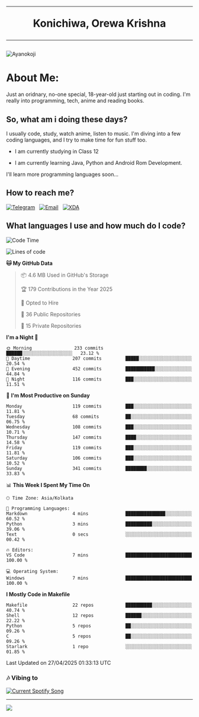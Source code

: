 <h1 align="center"><hr>Konichiwa, Orewa Krishna<hr></h1>

<img src="https://i.imgur.com/IE7ZUea.jpeg" alt="Ayanokoji"/>

<h1>About Me:</h1>

Just an oridnary, no-one special, 18-year-old just starting out in coding. I'm really into programming, tech, anime and reading books.

<h2>So, what am i doing these days?</h2>

I usually code, study, watch anime, listen to music. I'm diving into a few coding languages, and I try to make time for fun stuff too.

- I am currently studying in Class 12

- I am currently learning Java, Python and Android Rom Development.

I'll learn more programming languages soon...

<h2>How to reach me?</h2>


<a href="https://t.me/pure_soul_kk"><img src="https://img.shields.io/badge/K R I S H N A-2CA5E0?style=flat-square&logo=telegram&logoColor=white" alt="Telegram"/></a>&nbsp;&nbsp;&nbsp;<a href="krishnakripa34567@gmail.com"><img src="https://img.shields.io/badge/krishnakripa34567@gmail.com-D14836?style=flat-square&logo=gmail&logoColor=white" alt="Email"/></a>&nbsp;&nbsp;&nbsp;<a href="https://xdaforums.com/m/pure-soul-kk.12553929/"><img src="https://img.shields.io/badge/puresoulkk-F59714?style=flat-square&logo=xda-developers&logoColor=white" alt="XDA"/></a>


<h2>What languages I use and how much do I code?</h2>


<!--START_SECTION:waka-->
![Code Time](http://img.shields.io/badge/Code%20Time-5%20hrs%2037%20mins-blue)

![Lines of code](https://img.shields.io/badge/From%20Hello%20World%20I%27ve%20Written-80.2%20thousand%20lines%20of%20code-blue)

**🐱 My GitHub Data** 

> 📦 4.6 MB Used in GitHub's Storage 
 > 
> 🏆 179 Contributions in the Year 2025
 > 
> 💼 Opted to Hire
 > 
> 📜 36 Public Repositories 
 > 
> 🔑 15 Private Repositories 
 > 
**I'm a Night 🦉** 

```text
🌞 Morning                233 commits         ██████░░░░░░░░░░░░░░░░░░░   23.12 % 
🌆 Daytime                207 commits         █████░░░░░░░░░░░░░░░░░░░░   20.54 % 
🌃 Evening                452 commits         ███████████░░░░░░░░░░░░░░   44.84 % 
🌙 Night                  116 commits         ███░░░░░░░░░░░░░░░░░░░░░░   11.51 % 
```
📅 **I'm Most Productive on Sunday** 

```text
Monday                   119 commits         ███░░░░░░░░░░░░░░░░░░░░░░   11.81 % 
Tuesday                  68 commits          ██░░░░░░░░░░░░░░░░░░░░░░░   06.75 % 
Wednesday                108 commits         ███░░░░░░░░░░░░░░░░░░░░░░   10.71 % 
Thursday                 147 commits         ████░░░░░░░░░░░░░░░░░░░░░   14.58 % 
Friday                   119 commits         ███░░░░░░░░░░░░░░░░░░░░░░   11.81 % 
Saturday                 106 commits         ███░░░░░░░░░░░░░░░░░░░░░░   10.52 % 
Sunday                   341 commits         ████████░░░░░░░░░░░░░░░░░   33.83 % 
```


📊 **This Week I Spent My Time On** 

```text
🕑︎ Time Zone: Asia/Kolkata

💬 Programming Languages: 
Markdown                 4 mins              ███████████████░░░░░░░░░░   60.52 % 
Python                   3 mins              ██████████░░░░░░░░░░░░░░░   39.06 % 
Text                     0 secs              ░░░░░░░░░░░░░░░░░░░░░░░░░   00.42 % 

🔥 Editors: 
VS Code                  7 mins              █████████████████████████   100.00 % 

💻 Operating System: 
Windows                  7 mins              █████████████████████████   100.00 % 
```

**I Mostly Code in Makefile** 

```text
Makefile                 22 repos            ██████████░░░░░░░░░░░░░░░   40.74 % 
Shell                    12 repos            ██████░░░░░░░░░░░░░░░░░░░   22.22 % 
Python                   5 repos             ██░░░░░░░░░░░░░░░░░░░░░░░   09.26 % 
C                        5 repos             ██░░░░░░░░░░░░░░░░░░░░░░░   09.26 % 
Starlark                 1 repo              ░░░░░░░░░░░░░░░░░░░░░░░░░   01.85 % 
```




 Last Updated on 27/04/2025 01:33:13 UTC
<!--END_SECTION:waka-->


<h3>🎶 Vibing to</h3>

<a href="https://open.spotify.com/user/6y2iwhip99wg1mgyrl7gyphpq">
  <img
    src="https://puresoulkk.pythonanywhere.com?theme=dark&eq_color=rainbow"
    alt="Current Spotify Song"
  />
</a>

<hr>

<img src="https://komarev.com/ghpvc/?username=pure-soul-kk&label=Profile%20Views&color=000000&style=flat">
